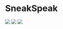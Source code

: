 # SneakSpeak
<img src="https://i2.paste.pics/SOJ1U.png?rand=aXLHNWknQo" />
<img src="https://i2.paste.pics/SOJ21.png?rand=rZclUQi0XB" />
<img src="https://i2.paste.pics/SOJ24.png?rand=qE5W8wpKrh" />
